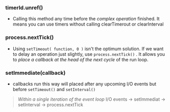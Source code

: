 ### timerId.unref()

*	Calling this method any time before the *complex operation* finished.
It means you can use timers without calling clearTimerout or clearInterval


### process.nextTick()

*	Using ```setTimeout( function, 0 )``` isn't the optimum solution. If
we want to delay an operation just slightly, use ```process.nextTick()``` .
It allows you to *place a callback at the head of the next cycle* of the run 
loop.

### setImmediate(callback)

*	callbacks run this way will placed after any upcoming I/O events but before  ```setTimeout()``` and ```setInterval()```


> _Within a single iteration of the event loop_
I/O events -> setImmediat -> setInterval -> process.nextTick


